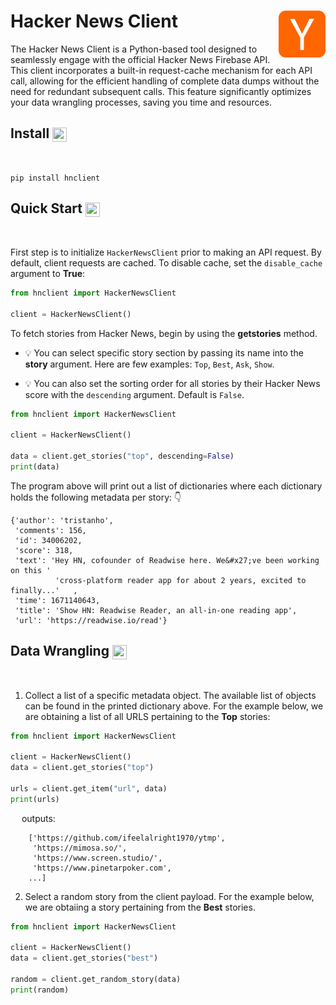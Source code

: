 # Hacker News Client  <img align="right" width="75" height="75" src="./img/hackernews-logo.png">

The Hacker News Client is a Python-based tool designed to seamlessly engage with the official Hacker News Firebase API. This client incorporates a built-in request-cache mechanism for each API call, allowing for the efficient handling of complete data dumps without the need for redundant subsequent calls. This feature significantly optimizes your data wrangling processes, saving you time and resources.

## Install <img align="center" width="23" height="23" src="https://media.giphy.com/media/sULKEgDMX8LcI/giphy.gif">
<br>

```
pip install hnclient
```

## Quick Start <img align="center" width="23" height="23" src="https://media.giphy.com/media/JIX9t2j0ZTN9S/giphy.gif">
<br>

First step is to initialize `HackerNewsClient` prior to making an API request. By default, client requests are cached. To disable cache, set the `disable_cache` argument to **True**:

```py
from hnclient import HackerNewsClient

client = HackerNewsClient()
```

To fetch stories from Hacker News, begin by using the **getstories** method. 

- :bulb: You can select specific story section by passing its name into the **story** argument. Here are few  examples: `Top`, `Best`, `Ask`, `Show`. 

- :bulb: You can also set the sorting order for all stories by their Hacker News score with the `descending` argument. Default is `False`.

```py
from hnclient import HackerNewsClient

client = HackerNewsClient()

data = client.get_stories("top", descending=False)
print(data)
```
The program above will print out a list of dictionaries where each dictionary holds the following metadata per story: :point_down:

```text
{'author': 'tristanho',
 'comments': 156,
 'id': 34006202,
 'score': 318,
 'text': 'Hey HN, cofounder of Readwise here. We&#x27;ve been working on this '
          'cross-platform reader app for about 2 years, excited to finally...'   ,
 'time': 1671140643,
 'title': 'Show HN: Readwise Reader, an all-in-one reading app',
 'url': 'https://readwise.io/read'}

```

## Data Wrangling <img align="center" width="23" height="23" src="https://media.giphy.com/media/hRYXatty4dJks/giphy.gif">
<br>

1. Collect a list of a specific metadata object. The available list of objects can be found in the printed dictionary above. For the example below, we are obtaining a list of all URLS pertaining to the **Top** stories:

```py
from hnclient import HackerNewsClient

client = HackerNewsClient()
data = client.get_stories("top")

urls = client.get_item("url", data)
print(urls)
```
&emsp; outputs:

```
    ['https://github.com/ifeelalright1970/ytmp',
     'https://mimosa.so/',
     'https://www.screen.studio/',
     'https://www.pinetarpoker.com',
    ...]
```

2. Select a random story from the client payload. For the example below, we are obtaiing a story pertaining from the **Best** stories.

```py
from hnclient import HackerNewsClient

client = HackerNewsClient()
data = client.get_stories("best")

random = client.get_random_story(data)
print(random)
```
